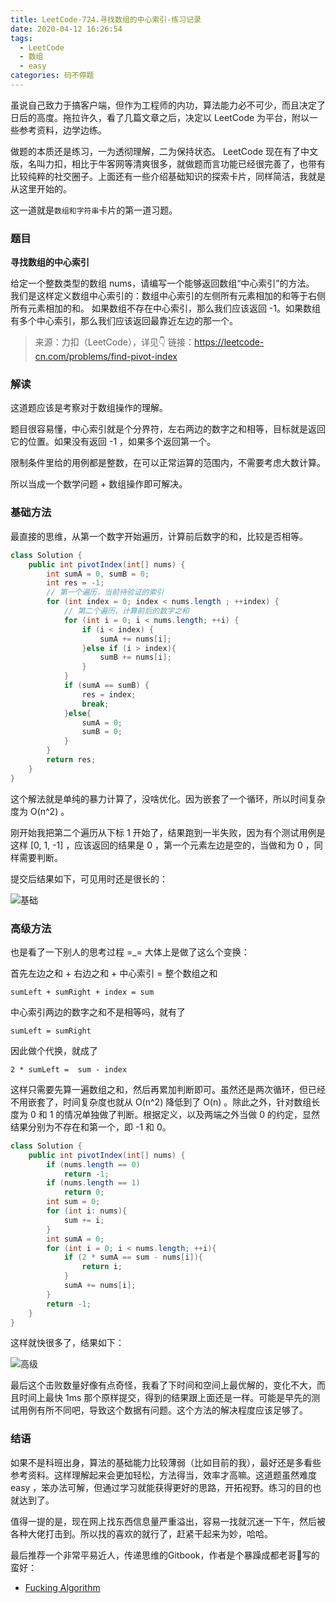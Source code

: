 ```yaml
---
title: LeetCode-724.寻找数组的中心索引-练习记录
date: 2020-04-12 16:26:54
tags:
  - LeetCode
  - 数组
  - easy
categories: 码不停题
---
```


虽说自己致力于搞客户端，但作为工程师的内功，算法能力必不可少，而且决定了日后的高度。拖拉许久，看了几篇文章之后，决定以 LeetCode 为平台，附以一些参考资料，边学边练。

做题的本质还是练习，一为透彻理解，二为保持状态。 LeetCode 现在有了中文版，名叫力扣，相比于牛客网等清爽很多，就做题而言功能已经很完善了，也带有比较纯粹的社交圈子。上面还有一些介绍基础知识的探索卡片，同样简洁，我就是从这里开始的。

这一道就是`数组和字符串`卡片的第一道习题。

<!--more-->

### 题目

**寻找数组的中心索引**

给定一个整数类型的数组 nums，请编写一个能够返回数组“中心索引”的方法。
我们是这样定义数组中心索引的：数组中心索引的左侧所有元素相加的和等于右侧所有元素相加的和。
如果数组不存在中心索引，那么我们应该返回 -1。如果数组有多个中心索引，那么我们应该返回最靠近左边的那一个。

> 来源：力扣（LeetCode），详见👇
  链接：https://leetcode-cn.com/problems/find-pivot-index


### 解读

这道题应该是考察对于数组操作的理解。

题目很容易懂，中心索引就是个分界符，左右两边的数字之和相等，目标就是返回它的位置。如果没有返回 -1 ，如果多个返回第一个。

限制条件里给的用例都是整数，在可以正常运算的范围内，不需要考虑大数计算。

所以当成一个数学问题 + 数组操作即可解决。

### 基础方法

最直接的思维，从第一个数字开始遍历，计算前后数字的和，比较是否相等。

```Java
class Solution {
    public int pivotIndex(int[] nums) {
        int sumA = 0, sumB = 0;
        int res = -1;
        // 第一个遍历，当前待验证的索引
        for (int index = 0; index < nums.length ; ++index) {
            // 第二个遍历，计算前后的数字之和
            for (int i = 0; i < nums.length; ++i) {
                if (i < index) {
                    sumA += nums[i];
                }else if (i > index){
                    sumB += nums[i];
                }
            }
            if (sumA == sumB) {
                res = index;
                break;
            }else{
                sumA = 0;
                sumB = 0;
            }
        }
        return res;
    }
}
```
这个解法就是单纯的暴力计算了，没啥优化。因为嵌套了一个循环，所以时间复杂度为 O(n^2) 。

刚开始我把第二个遍历从下标 1 开始了，结果跑到一半失败，因为有个测试用例是这样 [0, 1, -1] ，应该返回的结果是 0 ，第一个元素左边是空的，当做和为 0 ，同样需要判断。

提交后结果如下，可见用时还是很长的：

![基础](basic.png)

### 高级方法

也是看了一下别人的思考过程 =_= 大体上是做了这么个变换：

首先左边之和 + 右边之和 + 中心索引 = 整个数组之和

```
sumLeft + sumRight + index = sum

```

中心索引两边的数字之和不是相等吗，就有了 

```
sumLeft = sumRight 

```

因此做个代换，就成了

```
2 * sumLeft =  sum - index

```

这样只需要先算一遍数组之和，然后再累加判断即可。虽然还是两次循环，但已经不用嵌套了，时间复杂度也就从 O(n^2) 降低到了  O(n) 。除此之外，针对数组长度为 0 和 1 的情况单独做了判断。根据定义，以及两端之外当做 0 的约定，显然结果分别为不存在和第一个，即 -1 和 0。

```Java
class Solution {
    public int pivotIndex(int[] nums) {
        if (nums.length == 0)
            return -1;
        if (nums.length == 1)
            return 0;
        int sum = 0;
        for (int i: nums){
            sum += i;
        }
        int sumA = 0;
        for (int i = 0; i < nums.length; ++i){
            if (2 * sumA == sum - nums[i]){
                return i;
            }
            sumA += nums[i];
        }
        return -1;
    }
}
```

这样就快很多了，结果如下：

![高级](prime.png)

最后这个击败数量好像有点奇怪，我看了下时间和空间上最优解的，变化不大，而且时间上最快 1ms 那个原样提交，得到的结果跟上面还是一样。可能是早先的测试用例有所不同吧，导致这个数据有问题。这个方法的解决程度应该足够了。

### 结语

如果不是科班出身，算法的基础能力比较薄弱（比如目前的我），最好还是多看些参考资料。这样理解起来会更加轻松，方法得当，效率才高嘛。这道题虽然难度 easy ，笨办法可解，但通过学习就能获得更好的思路，开拓视野。练习的目的也就达到了。

值得一提的是，现在网上找东西信息量严重溢出，容易一找就沉迷一下午，然后被各种大佬打击到。所以找的喜欢的就行了，赶紧干起来为妙，哈哈。

最后推荐一个非常平易近人，传递思维的Gitbook，作者是个暴躁成都老哥🤣写的蛮好：

- [Fucking Algorithm](https://github.com/labuladong/fucking-algorithm)



